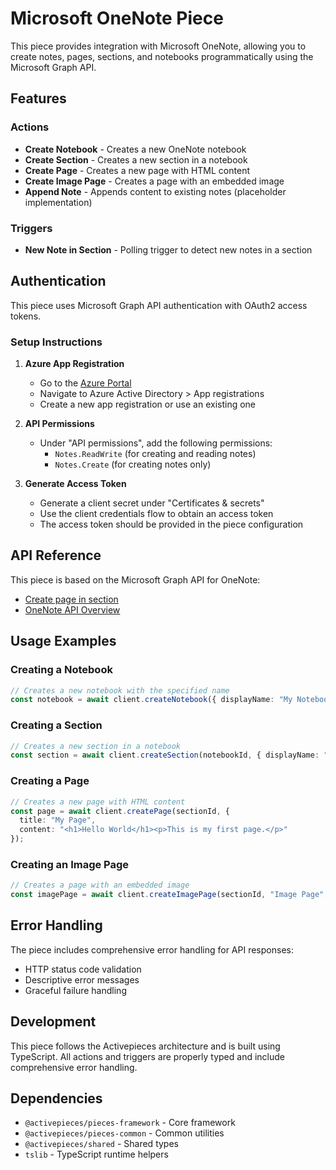 # Microsoft OneNote Piece

This piece provides integration with Microsoft OneNote, allowing you to create notes, pages, sections, and notebooks programmatically using the Microsoft Graph API.

## Features

### Actions
- **Create Notebook** - Creates a new OneNote notebook
- **Create Section** - Creates a new section in a notebook
- **Create Page** - Creates a new page with HTML content
- **Create Image Page** - Creates a page with an embedded image
- **Append Note** - Appends content to existing notes (placeholder implementation)

### Triggers
- **New Note in Section** - Polling trigger to detect new notes in a section

## Authentication

This piece uses Microsoft Graph API authentication with OAuth2 access tokens.

### Setup Instructions

1. **Azure App Registration**
   - Go to the [Azure Portal](https://portal.azure.com)
   - Navigate to Azure Active Directory > App registrations
   - Create a new app registration or use an existing one

2. **API Permissions**
   - Under "API permissions", add the following permissions:
     - `Notes.ReadWrite` (for creating and reading notes)
     - `Notes.Create` (for creating notes only)

3. **Generate Access Token**
   - Generate a client secret under "Certificates & secrets"
   - Use the client credentials flow to obtain an access token
   - The access token should be provided in the piece configuration

## API Reference

This piece is based on the Microsoft Graph API for OneNote:
- [Create page in section](https://learn.microsoft.com/en-us/graph/api/section-post-pages?view=graph-rest-1.0&tabs=http)
- [OneNote API Overview](https://learn.microsoft.com/en-us/graph/api/resources/onenote-api-overview?view=graph-rest-1.0)

## Usage Examples

### Creating a Notebook
```typescript
// Creates a new notebook with the specified name
const notebook = await client.createNotebook({ displayName: "My Notebook" });
```

### Creating a Section
```typescript
// Creates a new section in a notebook
const section = await client.createSection(notebookId, { displayName: "My Section" });
```

### Creating a Page
```typescript
// Creates a new page with HTML content
const page = await client.createPage(sectionId, {
  title: "My Page",
  content: "<h1>Hello World</h1><p>This is my first page.</p>"
});
```

### Creating an Image Page
```typescript
// Creates a page with an embedded image
const imagePage = await client.createImagePage(sectionId, "Image Page", "https://example.com/image.jpg");
```

## Error Handling

The piece includes comprehensive error handling for API responses:
- HTTP status code validation
- Descriptive error messages
- Graceful failure handling

## Development

This piece follows the Activepieces architecture and is built using TypeScript. All actions and triggers are properly typed and include comprehensive error handling.

## Dependencies

- `@activepieces/pieces-framework` - Core framework
- `@activepieces/pieces-common` - Common utilities
- `@activepieces/shared` - Shared types
- `tslib` - TypeScript runtime helpers 